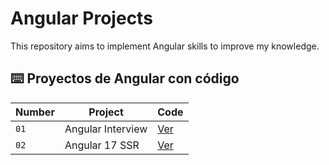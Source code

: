 # Angular Projects

This repository aims to implement Angular skills to improve my knowledge.

## ⌨️ Proyectos de Angular con código

| Number             | Project                         | Code 
| ----------------- | -------------------------------- | --------------------- |
| `01` | Angular Interview         | [Ver](projects/01-interview-angular/) |
| `02` | Angular 17 SSR         | [Ver](projects/02-angular-17-ssr/) |